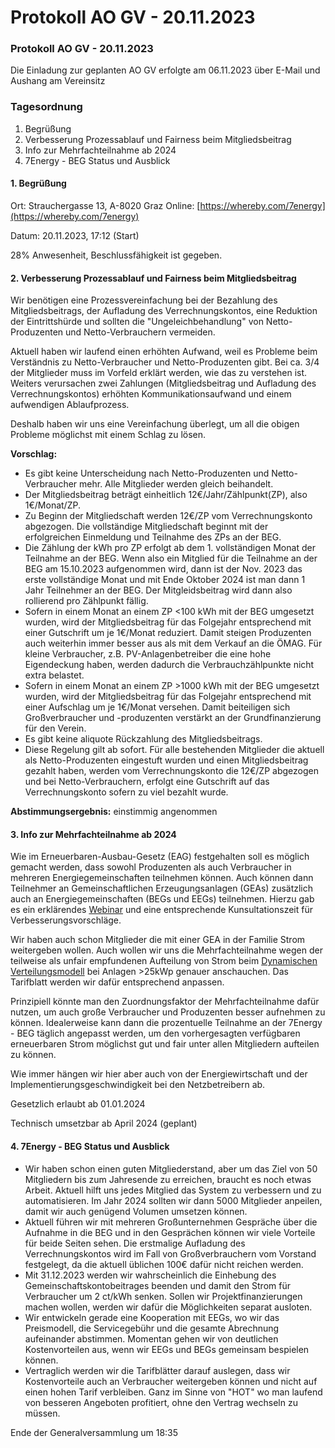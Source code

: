 # Protokoll AO GV - 20.11.2023

### Protokoll AO GV - 20.11.2023

Die Einladung zur geplanten AO GV erfolgte am 06.11.2023 über E-Mail und Aushang am Vereinsitz

### Tagesordnung <a href="#tagesordnung" id="tagesordnung"></a>

1. Begrüßung
2. Verbesserung Prozessablauf und Fairness beim Mitgliedsbeitrag
3. Info zur Mehrfachteilnahme ab 2024
4. 7Energy - BEG Status und Ausblick

#### 1. Begrüßung <a href="#id-1.-begrussung" id="id-1.-begrussung"></a>

Ort: Strauchergasse 13, A-8020 Graz Online: [https://whereby.com/7energy](https://whereby.com/7energy)

Datum: 20.11.2023, 17:12 (Start)

28% Anwesenheit, Beschlussfähigkeit ist gegeben.

#### 2. Verbesserung Prozessablauf und Fairness beim Mitgliedsbeitrag <a href="#id-2.-verbesserung-prozessablauf-und-fairness-beim-mitgliedsbeitrag" id="id-2.-verbesserung-prozessablauf-und-fairness-beim-mitgliedsbeitrag"></a>

Wir benötigen eine Prozessvereinfachung bei der Bezahlung des Mitgliedsbeitrags, der Aufladung des Verrechnungskontos, eine Reduktion der Eintrittshürde und sollten die "Ungeleichbehandlung" von Netto-Produzenten und Netto-Verbrauchern vermeiden.

Aktuell haben wir laufend einen erhöhten Aufwand, weil es Probleme beim Verständnis zu Netto-Verbraucher und Netto-Produzenten gibt. Bei ca. 3/4 der Mitglieder muss im Vorfeld erklärt werden, wie das zu verstehen ist. Weiters verursachen zwei Zahlungen (Mitgliedsbeitrag und Aufladung des Verrechnungskontos) erhöhten Kommunikationsaufwand und einem aufwendigen Ablaufprozess.

Deshalb haben wir uns eine Vereinfachung überlegt, um all die obigen Probleme möglichst mit einem Schlag zu lösen.

**Vorschlag:**

* Es gibt keine Unterscheidung nach Netto-Produzenten und Netto-Verbraucher mehr. Alle Mitglieder werden gleich beihandelt.
* Der Mitgliedsbeitrag beträgt einheitlich 12€/Jahr/Zählpunkt(ZP), also 1€/Monat/ZP.
* Zu Beginn der Mitgliedschaft werden 12€/ZP vom Verrechnungskonto abgezogen. Die vollständige Mitgliedschaft beginnt mit der erfolgreichen Einmeldung und Teilnahme des ZPs an der BEG.
* Die Zählung der kWh pro ZP erfolgt ab dem 1. vollständigen Monat der Teilnahme an der BEG. Wenn also ein Mitglied für die Teilnahme an der BEG am 15.10.2023 aufgenommen wird, dann ist der Nov. 2023 das erste vollständige Monat und mit Ende Oktober 2024 ist man dann 1 Jahr Teilnehmer an der BEG. Der Mitgleidsbeitrag wird dann also rollierend pro Zählpunkt fällig.
* Sofern in einem Monat an einem ZP <100 kWh mit der BEG umgesetzt wurden, wird der Mitgliedsbeitrag für das Folgejahr entsprechend mit einer Gutschrift um je 1€/Monat reduziert. Damit steigen Produzenten auch weiterhin immer besser aus als mit dem Verkauf an die ÖMAG. Für kleine Verbraucher, z.B. PV-Anlagenbetreiber die eine hohe Eigendeckung haben, werden dadurch die Verbrauchzählpunkte nicht extra belastet.
* Sofern in einem Monat an einem ZP >1000 kWh mit der BEG umgesetzt wurden, wird der Mitgliedsbeitrag für das Folgejahr entsprechend mit einer Aufschlag um je 1€/Monat versehen. Damit beiteiligen sich Großverbraucher und -produzenten verstärkt an der Grundfinanzierung für den Verein.
* Es gibt keine aliquote Rückzahlung des Mitgliedsbeitrags.
* Diese Regelung gilt ab sofort. Für alle bestehenden Mitglieder die aktuell als Netto-Produzenten eingestuft wurden und einen Mitgliedsbeitrag gezahlt haben, werden vom Verrechnungskonto die 12€/ZP abgezogen und bei Netto-Verbrauchern, erfolgt eine Gutschrift auf das Verrechnungskonto sofern zu viel bezahlt wurde.

**Abstimmungsergebnis:** einstimmig angenommen

#### 3. Info zur Mehrfachteilnahme ab 2024 <a href="#id-3.-info-zur-mehrfachteilnahme-ab-2024" id="id-3.-info-zur-mehrfachteilnahme-ab-2024"></a>

Wie im Erneuerbaren-Ausbau-Gesetz (EAG) festgehalten soll es möglich gemacht werden, dass sowohl Produzenten als auch Verbraucher in mehreren Energiegemeinschaften teilnehmen können. Auch können dann Teilnehmer an Gemeinschaftlichen Erzeugungsanlagen (GEAs) zusätzlich auch an Energiegemeinschaften (BEGs und EEGs) teilnehmen. Hierzu gab es ein erklärendes [Webinar](https://cloud.oesterreichsenergie.at/s/c5iasSyTbbK9JeD) und eine entsprechende Kunsultationszeit für Verbesserungsvorschläge.

Wir haben auch schon Mitglieder die mit einer GEA in der Familie Strom weitergeben wollen. Auch wollen wir uns die Mehrfachteilnahme wegen der teilweise als unfair empfundenen Aufteilung von Strom beim [Dynamischen Verteilungsmodell](https://7energy.at/faq#dynamische-verteilung) bei Anlagen >25kWp genauer anschauchen. Das Tarifblatt werden wir dafür entsprechend anpassen.

Prinzipiell könnte man den Zuordnungsfaktor der Mehrfachteilnahme dafür nutzen, um auch große Verbraucher und Produzenten besser aufnehmen zu können. Idealerweise kann dann die prozentuelle Teilnahme an der 7Energy - BEG täglich angepasst werden, um den vorhergesagten verfügbaren erneuerbaren Strom möglichst gut und fair unter allen Mitgliedern aufteilen zu können.

Wie immer hängen wir hier aber auch von der Energiewirtschaft und der Implementierungsgeschwindigkeit bei den Netzbetreibern ab.

Gesetzlich erlaubt ab 01.01.2024

Technisch umsetzbar ab April 2024 (geplant)

#### 4. 7Energy - BEG Status und Ausblick <a href="#id-4.-7energy-beg-status-und-ausblick" id="id-4.-7energy-beg-status-und-ausblick"></a>

* Wir haben schon einen guten Mitgliederstand, aber um das Ziel von 50 Mitgliedern bis zum Jahresende zu erreichen, braucht es noch etwas Arbeit. Aktuell hilft uns jedes Mitglied das System zu verbessern und zu automatisieren. Im Jahr 2024 sollten wir dann 5000 Mitglieder anpeilen, damit wir auch genügend Volumen umsetzen können.
* Aktuell führen wir mit mehreren Großunternehmen Gespräche über die Aufnahme in die BEG und in den Gesprächen können wir viele Vorteile für beide Seiten sehen. Die erstmalige Aufladung des Verrechnungskontos wird im Fall von Großverbrauchern vom Vorstand festgelegt, da die aktuell üblichen 100€ dafür nicht reichen werden.
* Mit 31.12.2023 werden wir wahrscheinlich die Einhebung des Gemeinschaftskontobeitrages beenden und damit den Strom für Verbraucher um 2 ct/kWh senken. Sollen wir Projektfinanzierungen machen wollen, werden wir dafür die Möglichkeiten separat ausloten.
* Wir entwickeln gerade eine Kooperation mit EEGs, wo wir das Preismodell, die Servicegebühr und die gesamte Abrechnung aufeinander abstimmen. Momentan gehen wir von deutlichen Kostenvorteilen aus, wenn wir EEGs und BEGs gemeinsam bespielen können.
* Vertraglich werden wir die Tarifblätter darauf auslegen, dass wir Kostenvorteile auch an Verbraucher weitergeben können und nicht auf einen hohen Tarif verbleiben. Ganz im Sinne von "HOT" wo man laufend von besseren Angeboten profitiert, ohne den Vertrag wechseln zu müssen.

Ende der Generalversammlung um 18:35
